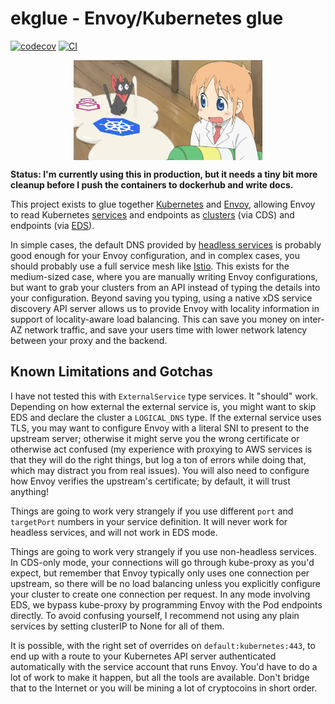 # ekglue - Envoy/Kubernetes glue

[![codecov](https://codecov.io/gh/jrockway/ekglue/branch/master/graph/badge.svg)](https://codecov.io/gh/jrockway/ekglue)
[![CI](https://ci.jrock.us/api/v1/teams/main/pipelines/ekglue/jobs/tests/badge)](https://ci.jrock.us/teams/main/pipelines/ekglue/jobs/tests/)

<p align="center">
	<img src="img/logo.png" width="60%" align="center">
</p>

**Status: I'm currently using this in production, but it needs a tiny bit more cleanup before I push
the containers to dockerhub and write docs.**

This project exists to glue together [Kubernetes](https://kubernetes.io/) and
[Envoy](https://www.envoyproxy.io/), allowing Envoy to read Kubernetes
[services](https://kubernetes.io/docs/concepts/services-networking/service/) and endpoints as
[clusters](https://www.envoyproxy.io/docs/envoy/latest/configuration/upstream/upstream) (via CDS)
and endpoints (via
[EDS](https://www.envoyproxy.io/docs/envoy/latest/intro/arch_overview/upstream/service_discovery#arch-overview-service-discovery-types-eds)).

In simple cases, the default DNS provided by
[headless services](https://kubernetes.io/docs/concepts/services-networking/service/#headless-services)
is probably good enough for your Envoy configuration, and in complex cases, you should probably use
a full service mesh like [Istio](https://istio.io/). This exists for the medium-sized case, where
you are manually writing Envoy configurations, but want to grab your clusters from an API instead of
typing the details into your configuration. Beyond saving you typing, using a native xDS service
discovery API server allows us to provide Envoy with locality information in support of
locality-aware load balancing. This can save you money on inter-AZ network traffic, and save your
users time with lower network latency between your proxy and the backend.

## Known Limitations and Gotchas

I have not tested this with `ExternalService` type services. It "should" work. Depending on how
external the external service is, you might want to skip EDS and declare the cluster a `LOGICAL_DNS`
type. If the external service uses TLS, you may want to configure Envoy with a literal SNI to
present to the upstream server; otherwise it might serve you the wrong certificate or otherwise act
confused (my experience with proxying to AWS services is that they will do the right things, but log
a ton of errors while doing that, which may distract you from real issues). You will also need to
configure how Envoy verifies the upstream's certificate; by default, it will trust anything!

Things are going to work very strangely if you use different `port` and `targetPort` numbers in your
service definition. It will never work for headless services, and will not work in EDS mode.

Things are going to work very strangely if you use non-headless services. In CDS-only mode, your
connections will go through kube-proxy as you'd expect, but remember that Envoy typically only uses
one connection per upstream, so there will be no load balancing unless you explicitly configure your
cluster to create one connection per request. In any mode involving EDS, we bypass kube-proxy by
programming Envoy with the Pod endpoints directly. To avoid confusing yourself, I recommend not
using any plain services by setting clusterIP to None for all of them.

It is possible, with the right set of overrides on `default:kubernetes:443`, to end up with a route
to your Kubernetes API server authenticated automatically with the service account that runs Envoy.
You'd have to do a lot of work to make it happen, but all the tools are available. Don't bridge that
to the Internet or you will be mining a lot of cryptocoins in short order.
